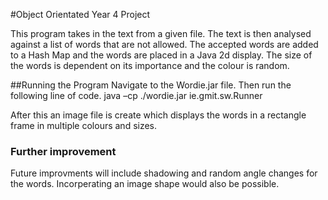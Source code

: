 #Object Orientated Year 4 Project 
 
 This program takes in the text from a given file. The text is then 
 analysed against a list of words that are not allowed. The accepted
 words are added to a Hash Map and the words are placed in a Java 2d display.
 The size of the words is dependent on its importance and the colour is random.
 
 
 ##Running the Program
 Navigate to the Wordie.jar file. Then run the following line of code.
	java –cp ./wordie.jar ie.gmit.sw.Runner
	
After this an image file is create which displays the words in a rectangle frame
in multiple colours and sizes. 

### Further improvement
Future improvments will include shadowing and random angle changes for the words. 
Incorperating an image shape would also be possible.
